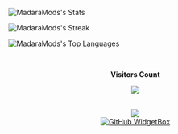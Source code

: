 ![MadaraMods's Stats](https://github-readme-stats.vercel.app/api?username=MadaraMods&theme=gruvbox&show_icons=true&hide_border=false&count_private=true)


![MadaraMods's Streak](https://github-readme-streak-stats.herokuapp.com/?user=MadaraMods&theme=gruvbox&hide_border=false)

![MadaraMods's Top Languages](https://github-readme-stats.vercel.app/api/top-langs/?username=MadaraMods&theme=gruvbox&show_icons=true&hide_border=false&layout=compact)

<div align="center">
<br><p align="centre"><b>Visitors Count</b></p>  
<p align="center"><img align="center" src="https://profile-counter.glitch.me/{MadaraMods}/count.svg" /></p> 
<br></div>


<div align="center">  
  <img src="https://github-readme-stats.vercel.app/api/top-langs/?username=MadaraMods&layout=pie&theme=dark"/>
</div>

<div align="center">
  <a href="https://github.com/trindadedev13">
    <img src="https://github-widgetbox.vercel.app/api/profile?username=trindadedev13&data=followers,repositories,stars,commits&theme=dark" alt="GitHub WidgetBox">
  </a>
</div>